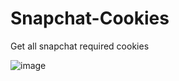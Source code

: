 # Snapchat-Cookies
Get all snapchat required cookies

![image](https://user-images.githubusercontent.com/98614666/180027409-0e20f4a0-312d-4e90-9530-3e9fa4e8b54e.png)
